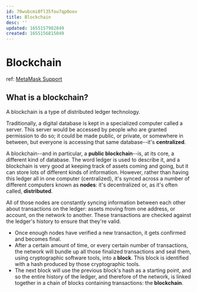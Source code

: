 ```yaml
---
id: 70wubcmi0fl35fou7qp0oov
title: Blockchain
desc: ''
updated: 1655157982849
created: 1655156815049
---
```

# Blockchain

ref: [MetaMask Support](https://metamask.zendesk.com/hc/en-us/articles/360015489611)

## What is a blockchain?

A blockchain is a type of distributed ledger technology.

Traditionally, a digital database is kept in a specialized computer called a server. This server would be accessed by people who are granted permission to do so; it could be made public, or private, or somewhere in between, but everyone is accessing that same database--it's **centralized**.

A blockchain--and in particular, a **public blockchain**--is, at its core, a different kind of database. The word ledger is used to describe it, and a blockchain is very good at keeping track of assets coming and going, but it can store lots of different kinds of information. However, rather than having this ledger all in one computer (centralized), it's synced across a number of different computers known as **nodes**: it's decentralized or, as it's often called, **distributed**.

All of those nodes are constantly syncing information between each other about transactions on the ledger: assets moving from one address, or account, on the network to another. These transactions are checked against the ledger's history to ensure that they're valid. 
- Once enough nodes have verified a new transaction, it gets confirmed and becomes final.
- After a certain amount of time, or every certain number of transactions, the network will bundle up all those finalized transactions and seal them, using cryptographic software tools, into a **block**. This block is identified with a hash produced by those cryptographic tools.
- The next block will use the previous block's hash as a starting point, and so the entire history of the ledger, and therefore of the network, is linked together in a chain of blocks containing transactions: the **blockchain**.